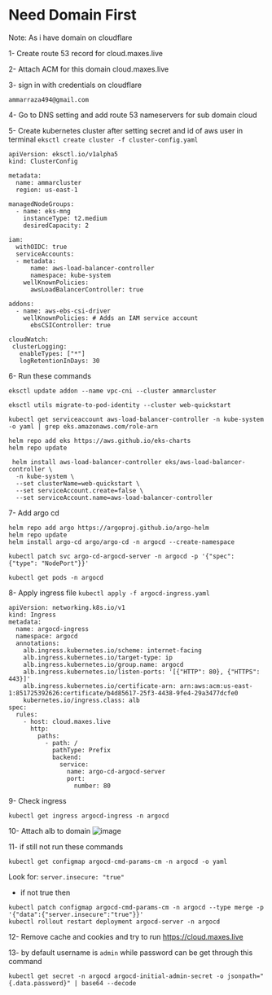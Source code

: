 # Need Domain First

Note: As i have domain on cloudflare 

1- Create route 53 record for cloud.maxes.live

2- Attach ACM for this domain cloud.maxes.live

3- sign in with credentials on cloudflare
```
ammarraza494@gmail.com
```
4- Go to DNS setting and add route 53 nameservers for sub domain cloud

5- Create kubernetes cluster after setting secret and id of aws user in terminal 
``eksctl create cluster -f cluster-config.yaml``

```
apiVersion: eksctl.io/v1alpha5
kind: ClusterConfig

metadata:
  name: ammarcluster
  region: us-east-1

managedNodeGroups:
  - name: eks-mng
    instanceType: t2.medium
    desiredCapacity: 2

iam:
  withOIDC: true
  serviceAccounts:
  - metadata:
      name: aws-load-balancer-controller
      namespace: kube-system
    wellKnownPolicies:
      awsLoadBalancerController: true

addons:
  - name: aws-ebs-csi-driver
    wellKnownPolicies: # Adds an IAM service account
      ebsCSIController: true
      
cloudWatch:
 clusterLogging:
   enableTypes: ["*"]
   logRetentionInDays: 30
```

6- Run these commands
```
eksctl update addon --name vpc-cni --cluster ammarcluster

eksctl utils migrate-to-pod-identity --cluster web-quickstart

kubectl get serviceaccount aws-load-balancer-controller -n kube-system -o yaml | grep eks.amazonaws.com/role-arn

helm repo add eks https://aws.github.io/eks-charts
helm repo update

 helm install aws-load-balancer-controller eks/aws-load-balancer-controller \
  -n kube-system \
  --set clusterName=web-quickstart \
  --set serviceAccount.create=false \
  --set serviceAccount.name=aws-load-balancer-controller
```
7- Add argo cd 
```
helm repo add argo https://argoproj.github.io/argo-helm
helm repo update
helm install argo-cd argo/argo-cd -n argocd --create-namespace

```

```
kubectl patch svc argo-cd-argocd-server -n argocd -p '{"spec": {"type": "NodePort"}}'
```

```
kubectl get pods -n argocd
```
8- Apply ingress file ``kubectl apply -f argocd-ingress.yaml``
```
apiVersion: networking.k8s.io/v1
kind: Ingress
metadata:
  name: argocd-ingress
  namespace: argocd
  annotations:
    alb.ingress.kubernetes.io/scheme: internet-facing
    alb.ingress.kubernetes.io/target-type: ip
    alb.ingress.kubernetes.io/group.name: argocd
    alb.ingress.kubernetes.io/listen-ports: '[{"HTTP": 80}, {"HTTPS": 443}]'
    alb.ingress.kubernetes.io/certificate-arn: arn:aws:acm:us-east-1:851725392626:certificate/b4d85617-25f3-4438-9fe4-29a3477dcfe0
    kubernetes.io/ingress.class: alb
spec:
  rules:
    - host: cloud.maxes.live
      http:
        paths:
          - path: /
            pathType: Prefix
            backend:
              service:
                name: argo-cd-argocd-server
                port:
                  number: 80
```

9- Check ingress
```
kubectl get ingress argocd-ingress -n argocd
```
10- Attach alb to domain 
![image](https://github.com/user-attachments/assets/1c16352f-7499-43da-ba12-8d268b7a4d08)

11- if still not run these commands

```
kubectl get configmap argocd-cmd-params-cm -n argocd -o yaml
```
Look for:
``server.insecure: "true"``

- if not true then
```
kubectl patch configmap argocd-cmd-params-cm -n argocd --type merge -p '{"data":{"server.insecure":"true"}}'
kubectl rollout restart deployment argocd-server -n argocd
```

12- Remove cache and cookies and try to run https://cloud.maxes.live

13- by default username is ``admin`` while password can be get through this command
```
kubectl get secret -n argocd argocd-initial-admin-secret -o jsonpath="{.data.password}" | base64 --decode
```










